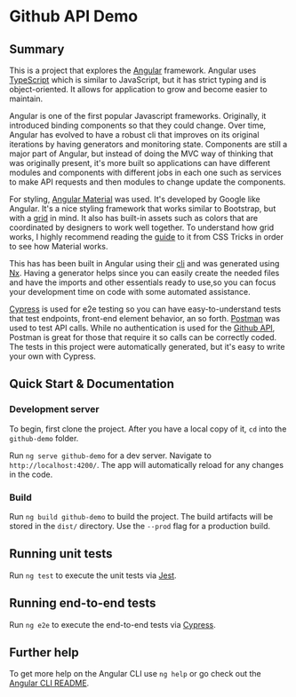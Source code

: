 # Github API Demo

## Summary
This is a project that explores the [Angular](https://angular.io/) framework.  Angular uses [TypeScript](https://www.typescriptlang.org/) which is similar to JavaScript, but it has strict typing and is object-oriented.  It allows for application to grow and become easier to maintain.  

Angular is one of the first popular Javascript frameworks.  Originally, it introduced binding components so that they could change.  Over time, Angular has evolved to have a robust cli that improves on its original iterations by having generators and monitoring state.  Components are still a major part of Angular, but instead of doing the MVC way of thinking that was originally present, it's more built so applications can have different modules and components with different jobs in each one such as services to make API requests and then modules to change update the components.  

For styling, [Angular Material](https://material.angular.io/) was used.  It's developed by Google like Angular.  It's a nice styling framework that works similar to Bootstrap, but with a [grid](https://cssreference.io/css-grid/) in mind.  It also has built-in assets such as colors that are coordinated by designers to work well together. To understand how grid works, I highly recommend reading the [guide](https://css-tricks.com/snippets/css/complete-guide-grid/) to it from CSS Tricks in order to see how Material works.

This has has been built in Angular using their [cli](https://cli.angular.io/) and was generated using [Nx](https://nx.dev).  Having a generator helps since you can easily create the needed files and have the imports and other essentials ready to use,so you can focus your development time on code with some automated assistance.  

[Cypress](https://www.cypress.io/) is used for e2e testing so you can have easy-to-understand tests that test endpoints, front-end element behavior, an so forth.   [Postman](https://www.getpostman.com/) was used to test API calls.  While no authentication is used for the [Github API](https://developer.github.com/v3/), Postman is great for those that require it so calls can be correctly coded.  The tests in this project were automatically generated, but it's easy to write your own with Cypress.


## Quick Start & Documentation

### Development server
To begin, first clone the project. After you have a local copy of it, `cd` into the `github-demo` folder.  

Run `ng serve github-demo` for a dev server. Navigate to `http://localhost:4200/`. The app will automatically reload for any changes in the code.

### Build

Run `ng build github-demo` to build the project. The build artifacts will be stored in the `dist/` directory. Use the `--prod` flag for a production build.

## Running unit tests

Run `ng test` to execute the unit tests via [Jest](https://karma-runner.github.io).

## Running end-to-end tests

Run `ng e2e` to execute the end-to-end tests via [Cypress](http://www.protractortest.org/).

## Further help

To get more help on the Angular CLI use `ng help` or go check out the [Angular CLI README](https://github.com/angular/angular-cli/blob/master/README.md).


